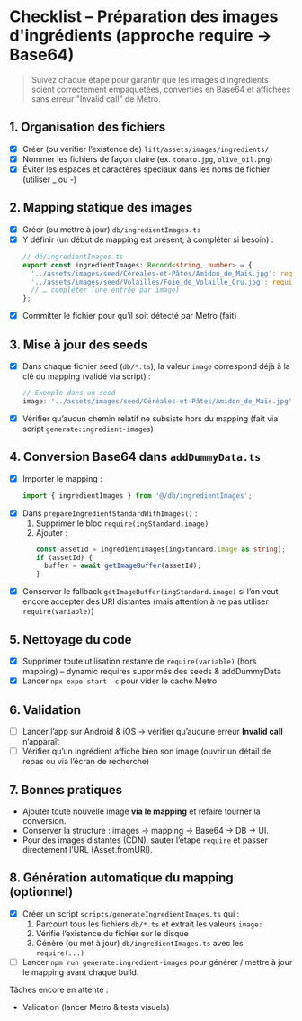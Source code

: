 # Checklist – Préparation des images d'ingrédients (approche **require → Base64**)

> Suivez chaque étape pour garantir que les images d’ingrédients soient correctement empaquetées, converties en Base64 et affichées sans erreur "Invalid call" de Metro.

## 1. Organisation des fichiers

- [x] Créer (ou vérifier l’existence de) `lift/assets/images/ingredients/`
- [x] Nommer les fichiers de façon claire (ex. `tomato.jpg`, `olive_oil.png`)
- [x] Éviter les espaces et caractères spéciaux dans les noms de fichier (utiliser _ ou -)

## 2. Mapping statique des images

- [x] Créer (ou mettre à jour) `db/ingredientImages.ts`
- [x] Y définir (un début de mapping est présent; à compléter si besoin) :
  ```ts
  // db/ingredientImages.ts
  export const ingredientImages: Record<string, number> = {
    '../assets/images/seed/Céréales-et-Pâtes/Amidon_de_Maïs.jpg': require('../assets/images/seed/Céréales-et-Pâtes/Amidon_de_Maïs.jpg'),
    '../assets/images/seed/Volailles/Foie_de_Volaille_Cru.jpg': require('../assets/images/seed/Volailles/Foie_de_Volaille_Cru.jpg'),
    // … compléter (une entrée par image)
  };
  ```
- [x] Committer le fichier pour qu’il soit détecté par Metro (fait)

## 3. Mise à jour des seeds

- [x] Dans chaque fichier seed (`db/*.ts`), la valeur `image` correspond déjà à la clé du mapping (validé via script) :
  ```ts
  // Exemple dans un seed
  image: '../assets/images/seed/Céréales-et-Pâtes/Amidon_de_Maïs.jpg', // clé présente dans ingredientImages
  ```
- [x] Vérifier qu’aucun chemin relatif ne subsiste hors du mapping (fait via script `generate:ingredient-images`)

## 4. Conversion Base64 dans `addDummyData.ts`

- [x] Importer le mapping :
  ```ts
  import { ingredientImages } from '@/db/ingredientImages';
  ```
- [x] Dans `prepareIngredientStandardWithImages()` :
  1. Supprimer le bloc `require(ingStandard.image)`
  2. Ajouter :
     ```ts
     const assetId = ingredientImages[ingStandard.image as string];
     if (assetId) {
       buffer = await getImageBuffer(assetId);
     }
     ```
- [x] Conserver le fallback `getImageBuffer(ingStandard.image)` si l’on veut encore accepter des URI distantes (mais attention à ne pas utiliser `require(variable)`)

## 5. Nettoyage du code

- [x] Supprimer toute utilisation restante de `require(variable)` (hors mapping) – dynamic requires supprimés des seeds & addDummyData
- [x] Lancer `npx expo start -c` pour vider le cache Metro

## 6. Validation

- [ ] Lancer l’app sur Android & iOS → vérifier qu’aucune erreur **Invalid call** n’apparaît
- [ ] Vérifier qu’un ingrédient affiche bien son image (ouvrir un détail de repas ou via l’écran de recherche)

## 7. Bonnes pratiques

- Ajouter toute nouvelle image **via le mapping** et refaire tourner la conversion.
- Conserver la structure : images → mapping → Base64 → DB → UI.
- Pour des images distantes (CDN), sauter l’étape `require` et passer directement l’URL (Asset.fromURI).

## 8. Génération automatique du mapping (optionnel)

- [x] Créer un script `scripts/generateIngredientImages.ts` qui :
  1. Parcourt tous les fichiers `db/*.ts` et extrait les valeurs `image:`
  2. Vérifie l’existence du fichier sur le disque
  3. Génère (ou met à jour) `db/ingredientImages.ts` avec les `require(...)`
- [ ] Lancer `npm run generate:ingredient-images` pour générer / mettre à jour le mapping avant chaque build.

Tâches encore en attente :

* Validation (lancer Metro & tests visuels)
